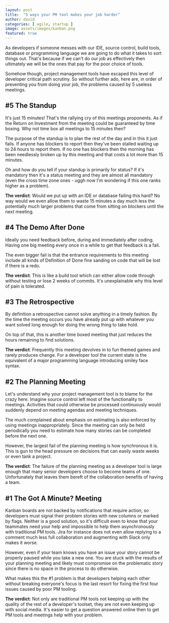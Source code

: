 ```yaml
---
layout: post
title:  "5 ways your PM tool makes your job harder"
author: david
categories: [ agile, startup ]
image: assets/images/kanban.png
featured: true
---
```

As developers if someone messes with our IDE, source control, build tools, database or programming language we are 
going to do what it takes to sort things out. That's because if we can't do our job as effectively then ultimately we 
will be the ones that pay for the poor choice of tools.

Somehow though, project management tools have escaped this level of developer critical path scrutiny. So without further
ado, here are, in order of preventing you from doing your job, the problems caused by 5 useless meetings. 

## #5 The Standup
It's just 15 minutes! That's the rallying cry of this meetings proponents. As if the Return on Investment from the
meeting could be guaranteed by time boxing. Why not time box all meetings to 15 minutes then?

The purpose of the standup is to plan the rest of the day and in this it just fails. If anyone has blockers to report 
then they've been stalled waiting up to 24 hours to report them. If no one has blockers then the morning has been 
needlessly broken up by this meeting and that costs a lot more than 15 minutes.

Oh and how do you tell if your standup is primarily for status? If it's mandatory then it's a status meeting and they
are almost all mandatory (even the cross time zone ones - uggh now I'm wondering if this one ranks higher as a 
problem).

**The verdict**: Would we put up with an IDE or database failing this hard? No way would we even allow
them to waste 15 minutes a day much less the potentially much larger problems that come from sitting on blockers until 
the next meeting.

## #4 The Demo After Done
Ideally you need feedback before, during and immediately after coding. Having one big meeting every once in a while to 
get that feedback is a fail. 

The even bigger fail is that the entrance requirements to this meeting include all kinds of Definition of Done 
fine sanding on code that will be lost if there is a redo.

**The verdict**: This is like a build tool which can either allow code through without testing or lose 
2 weeks of commits. It's unexplainable why this level of pain is tolerated.

## #3 The Retrospective
By definition a retrospective cannot solve anything in a timely fashion. By the time the meeting occurs you have already
put up with whatever you want solved long enough for doing the wrong thing to take hold.

On top of that, this is another time boxed meeting that just reduces the hours remaining to find solutions.

**The verdict**: Frequently this meeting devolves in to fun themed games and rarely produces change. For a developer 
tool the current state is the equivalent of a major programming language introducing smiley face syntax.

## #2 The Planning Meeting
Let's understand why your project management tool is to blame for the crazy here. Imagine source control left most
of the functionality to meetings. Activities that could otherwise be processed continuously would suddenly depend on
meeting agendas and meeting techniques.

The much complained about emphasis on estimating is also enforced by using meetings inappropriately. Since the meeting
can only be held periodically you need to estimate how many stories can be completed before the next one.

However, the largest fail of the planning meeting is how synchronous it is. This is gun to the head pressure on 
decisions that can easily waste weeks or even tank a project.

**The verdict**: The failure of the planning meeting as a developer tool is large enough that many senior developers
choose to become teams of one. Unfortunately that leaves them bereft of the collaboration benefits of having a team.

## #1 The Got A Minute? Meeting
Kanban boards are not backed by notifications that require action, so developers must signal their problem 
stories with new columns or marked by flags. Neither is a good solution, so it's difficult even to know that your 
teammates need your help and impossible to help them asynchronously with traditional PM tools. Jira for instance does 
not even allow replying to a comment much less full collaboration and augmenting with Slack only makes it worse.

However, even if your team knows you have an issue your story cannot be properly paused while you take a new one.
You are stuck with the results of your planning meeting and likely must compromise on the problematic story since there
is no space in the process to do otherwise.

What makes this the #1 problem is that developers helping each other without breaking everyone's focus is the last
resort for fixing the first four issues caused by poor PM tooling.

**The verdict**: Not only are traditional PM tools not keeping up with the quality of the rest of a developer's toolset,
they are not even keeping up with social media. It's easier to get a question answered online then to get PM tools
and meetings help with your problem.